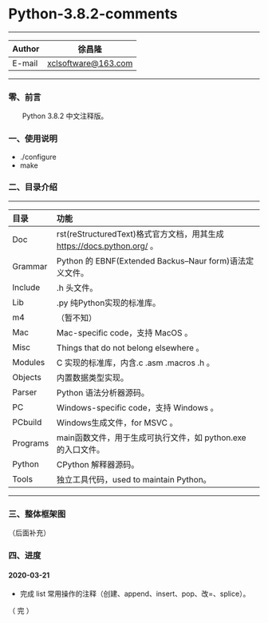Python-3.8.2-comments
===========================
****
	
|Author|徐昌隆|
|---|---
|E-mail|xclsoftware@163.com


****
### 零、前言
　　Python 3.8.2 中文注释版。
### 一、使用说明
   * ./configure
   * make
### 二、目录介绍
****

|目录|功能|
|:-----|:-----|
|Doc|rst(reStructuredText)格式官方文档，用其生成 https://docs.python.org/ 。
|Grammar|Python 的 EBNF(Extended Backus–Naur form)语法定义文件。
|Include|.h 头文件。
|Lib|.py 纯Python实现的标准库。
|m4|（暂不知）
|Mac|Mac-specific code，支持 MacOS 。
|Misc|Things that do not belong elsewhere 。
|Modules|C 实现的标准库，内含.c .asm .macros .h 。
|Objects|内置数据类型实现。
|Parser|Python 语法分析器源码。
|PC|Windows-specific code，支持 Windows 。
|PCbuild|Windows生成文件，for MSVC 。
|Programs|main函数文件，用于生成可执行文件，如 python.exe 的入口文件。
|Python|CPython 解释器源码。
|Tools|独立工具代码，used to maintain Python。

****
### 三、整体框架图
（后面补充）
### 四、进度
#### 2020-03-21
   * 完成 list 常用操作的注释（创建、append、insert、pop、改=、splice）。

（ 完 ）
